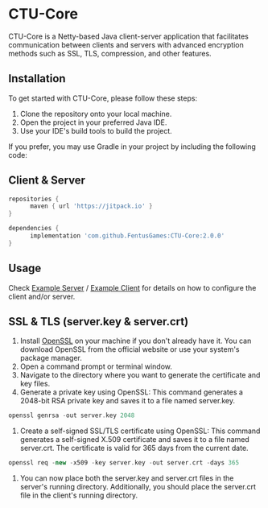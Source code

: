 # CTU-Core

CTU-Core is a Netty-based Java client-server application that facilitates communication between clients and servers with advanced encryption methods such as SSL, TLS, compression, and other features.

## Installation

To get started with CTU-Core, please follow these steps:

1. Clone the repository onto your local machine.<br/>
2. Open the project in your preferred Java IDE.<br/>
3. Use your IDE's build tools to build the project.<br/>

If you prefer, you may use Gradle in your project by including the following code:

## Client & Server
```groovy
repositories {
      maven { url 'https://jitpack.io' }
}

dependencies {
      implementation 'com.github.FentusGames:CTU-Core:2.0.0'
}
```

## Usage

Check [Example Server](https://github.com/FentusGames/CTU-Core/blob/master/lib/src/main/java/examples/ServerLauncher.java) / [Example Client](https://github.com/FentusGames/CTU-Core/blob/master/lib/src/main/java/examples/ClientLauncher.java) for details on how to configure the client and/or server.

## SSL & TLS (server.key & server.crt)

1. Install [OpenSSL](https://www.openssl.org/source/) on your machine if you don't already have it. You can download OpenSSL from the official website or use your system's package manager.
2. Open a command prompt or terminal window.
3. Navigate to the directory where you want to generate the certificate and key files.
4. Generate a private key using OpenSSL: This command generates a 2048-bit RSA private key and saves it to a file named server.key.
```groovy
openssl genrsa -out server.key 2048
```

1. Create a self-signed SSL/TLS certificate using OpenSSL: This command generates a self-signed X.509 certificate and saves it to a file named server.crt. The certificate is valid for 365 days from the current date.
```groovy
openssl req -new -x509 -key server.key -out server.crt -days 365
```

1. You can now place both the server.key and server.crt files in the server's running directory. Additionally, you should place the server.crt file in the client's running directory.
